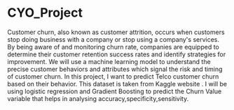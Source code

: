# CYO_Project
Customer churn, also known as customer attrition, occurs when customers stop doing business with a company or stop using a company's services. By being aware of and monitoring churn rate, companies are equipped to determine their customer retention success rates and identify strategies for improvement. We will use a machine learning model to understand the precise customer behaviors and attributes which signal the risk and timing of customer churn. In this project, I want to predict Telco customer churn based on their behavior. This dataset is taken from Kaggle website .
I will be using logistic regression and Gradient Boosting to predict the Churn Value variable that helps in analysing accuracy,specificity,sensitivity.
